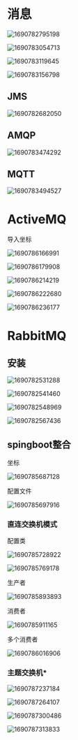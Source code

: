 # 消息

![1690782795198](image/23-07-31-消息/1690782795198.png)

![1690783054713](image/23-07-31-消息/1690783054713.png)

![1690783119645](image/23-07-31-消息/1690783119645.png)

![1690783156798](image/23-07-31-消息/1690783156798.png)

## JMS

![1690782682050](image/23-07-31-rabbitmq/1690782682050.png)

## AMQP

![1690783474292](image/23-07-31-消息/1690783474292.png)

## MQTT

![1690783494527](image/23-07-31-消息/1690783494527.png)

# ActiveMQ

导入坐标

![1690786166991](image/23-07-31-消息/1690786166991.png)

![1690786179908](image/23-07-31-消息/1690786179908.png)

![1690786214219](image/23-07-31-消息/1690786214219.png)

![1690786222680](image/23-07-31-消息/1690786222680.png)

![1690786236177](image/23-07-31-消息/1690786236177.png)

# RabbitMQ

## 安装

![1690782531288](image/23-07-31-rabbitmq/1690782531288.png)

![1690782541460](image/23-07-31-rabbitmq/1690782541460.png)

![1690782548969](image/23-07-31-rabbitmq/1690782548969.png)

![1690782567436](image/23-07-31-rabbitmq/1690782567436.png)

## spingboot整合

坐标

![1690785687128](image/23-07-31-消息/1690785687128.png)

配置文件

![1690785697916](image/23-07-31-消息/1690785697916.png)

### 直连交换机模式

配置类

![1690785728922](image/23-07-31-消息/1690785728922.png)

![1690785769178](image/23-07-31-消息/1690785769178.png)

生产者

![1690785893893](image/23-07-31-消息/1690785893893.png)

消费者

![1690785911165](image/23-07-31-消息/1690785911165.png)

多个消费者

![1690786016906](image/23-07-31-消息/1690786016906.png)

### 主题交换机*

![1690787237184](image/23-07-31-消息/1690787237184.png)

![1690787264107](image/23-07-31-消息/1690787264107.png)

![1690787300486](image/23-07-31-消息/1690787300486.png)

![1690787313833](image/23-07-31-消息/1690787313833.png)
